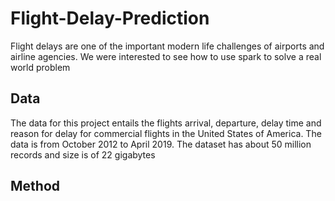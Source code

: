 # Flight-Delay-Prediction

Flight delays are one of the important modern life challenges of airports and airline agencies. We were interested to see how to use spark to solve a real world problem

## Data 

The data for this project entails the flights arrival, departure, delay time and reason for delay for commercial flights in the United States of America. The data is from October 2012 to April 2019.  The dataset has about 50 million records and size is of 22 gigabytes

## Method
